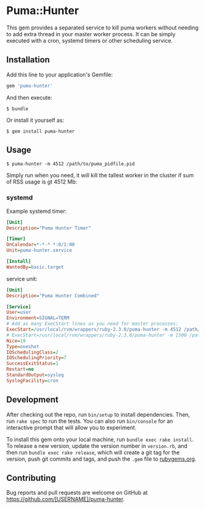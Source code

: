 # Puma::Hunter

This gem provides a separated service to kill puma workers without needing to add extra thread in your master worker process. It can be simply executed with a cron, systemd timers or other scheduling service.

## Installation

Add this line to your application's Gemfile:

```ruby
gem 'puma-hunter'
```

And then execute:

    $ bundle

Or install it yourself as:

    $ gem install puma-hunter

## Usage

    $ puma-hunter -m 4512 /path/to/puma_pidfile.pid

Simply run when you need, it will kill the tallest worker in the cluster if sum of RSS usage is gt 4512 Mb:

### systemd

Example systemd timer:

```ini
[Unit]
Description="Puma Hunter Timer"

[Timer]
OnCalendar=*-*-* *:0/1:00
Unit=puma-hunter.service

[Install]
WantedBy=basic.target
```

service unit:

```ini
[Unit]
Description="Puma Hunter Combined"

[Service]
User=user
Environment=SIGNAL=TERM
# Add as many ExecStart lines as you need for master processes:
ExecStart=/usr/local/rvm/wrappers/ruby-2.3.0/puma-hunter -m 4512 /path/to/puma_pidfile.backend.pid
# ExecStart=/usr/local/rvm/wrappers/ruby-2.3.0/puma-hunter -m 1500 /path/to/puma_pidfile.frontend.pid
Nice=19
Type=oneshot
IOSchedulingClass=2
IOSchedulingPriority=7
SuccessExitStatus=1
Restart=no
StandardOutput=syslog
SyslogFacility=cron
```
## Development

After checking out the repo, run `bin/setup` to install dependencies. Then, run `rake spec` to run the tests. You can also run `bin/console` for an interactive prompt that will allow you to experiment.

To install this gem onto your local machine, run `bundle exec rake install`. To release a new version, update the version number in `version.rb`, and then run `bundle exec rake release`, which will create a git tag for the version, push git commits and tags, and push the `.gem` file to [rubygems.org](https://rubygems.org).

## Contributing

Bug reports and pull requests are welcome on GitHub at https://github.com/[USERNAME]/puma-hunter.


